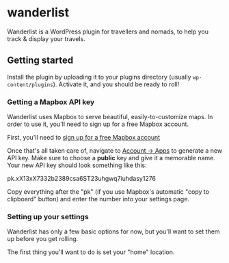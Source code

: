 # wanderlist

Wanderlist is a WordPress plugin for travellers and nomads, to help you track & display your travels.

## Getting started

Install the plugin by uploading it to your plugins directory (usually `wp-content/plugins`). Activate it, and you should be ready to roll!

### Getting a Mapbox API key

Wanderlist uses Mapbox to serve beautiful, easily-to-customize maps. In order to use it, you'll need to sign up for a free Mapbox account.

First, you'll need to [sign up for a free Mapbox account](https://www.mapbox.com/signup/)

Once that's all taken care of, navigate to [Account → Apps](https://www.mapbox.com/account/apps/) to generate a new API key. Make sure to choose a **public** key and give it a memorable name. Your new API key should look something like this:

pk.xX13xX7332b2389csa6ST23uhgwq7iuhdasy1276

Copy everything after the "pk" (if you use Mapbox's automatic "copy to clipboard" button) and enter the number into your settings page.

### Setting up your settings

Wanderlist has only a few basic options for now, but you'll want to set them up before you get rolling.

The first thing you'll want to do is set your "home" location.
